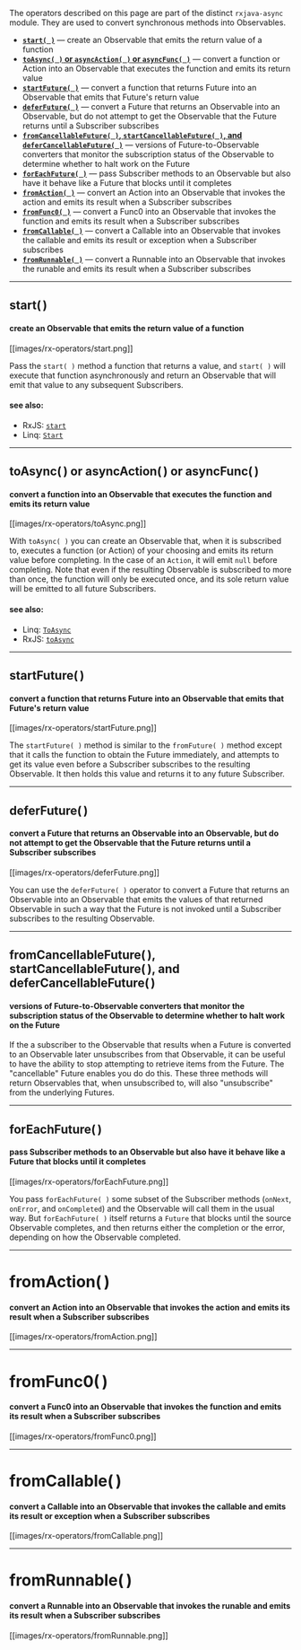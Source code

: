 The operators described on this page are part of the distinct `rxjava-async` module. They are used to convert synchronous methods into Observables.

* [**`start( )`**](Async-Operators#wiki-start) — create an Observable that emits the return value of a function
* [**`toAsync( )` or `asyncAction( )` or `asyncFunc( )`**](Async-Operators#wiki-toasync-or-asyncaction-or-asyncfunc) — convert a function or Action into an Observable that executes the function and emits its return value
* [**`startFuture( )`**](Async-Operators#wiki-startfuture) — convert a function that returns Future into an Observable that emits that Future's return value
* [**`deferFuture( )`**](Async-Operators#wiki-deferfuture) — convert a Future that returns an Observable into an Observable, but do not attempt to get the Observable that the Future returns until a Subscriber subscribes
* [**`fromCancellableFuture( )`, `startCancellableFuture( )`, and `deferCancellableFuture( )`**](Async-Operators#wiki-fromcancellablefuture-startcancellablefuture-and-defercancellablefuture-) — versions of Future-to-Observable converters that monitor the subscription status of the Observable to determine whether to halt work on the Future
* [**`forEachFuture( )`**](Async-Operators#wiki-foreachfuture) — pass Subscriber methods to an Observable but also have it behave like a Future that blocks until it completes
* [**`fromAction( )`**](Async-Operators#wiki-fromaction) — convert an Action into an Observable that invokes the action and emits its result when a Subscriber subscribes
* [**`fromFunc0( )`**](Async-Operators#wiki-fromfunc0) — convert a Func0 into an Observable that invokes the function and emits its result when a Subscriber subscribes
* [**`fromCallable( )`**](Async-Operators#wiki-fromcallable) — convert a Callable into an Observable that invokes the callable and emits its result or exception when a Subscriber subscribes
* [**`fromRunnable( )`**](Async-Operators#wiki-fromrunnable) — convert a Runnable into an Observable that invokes the runable and emits its result when a Subscriber subscribes

***

## start( )
#### create an Observable that emits the return value of a function
[[images/rx-operators/start.png]]

Pass the `start( )` method a function that returns a value, and `start( )` will execute that function asynchronously and return an Observable that will emit that value to any subsequent Subscribers.

#### see also:
* RxJS: <a href="https://github.com/Reactive-Extensions/RxJS/blob/master/doc/api/core/observable.md#rxobservablestartfunc-scheduler-context">`start`</a>
* Linq: <a href="http://msdn.microsoft.com/en-us/library/hh229265.aspx">`Start`</a>

***

## toAsync( ) or asyncAction( ) or asyncFunc( )
#### convert a function into an Observable that executes the function and emits its return value
[[images/rx-operators/toAsync.png]]

With `toAsync( )` you can create an Observable that, when it is subscribed to, executes a function (or Action) of your choosing and emits its return value before completing. In the case of an `Action`, it will emit `null` before completing. Note that even if the resulting Observable is subscribed to more than once, the function will only be executed once, and its sole return value will be emitted to all future Subscribers.

#### see also:
* Linq: <a href="http://msdn.microsoft.com/en-us/library/system.reactive.linq.observable.toasync.aspx">`ToAsync`</a>
* RxJS: <a href="https://github.com/Reactive-Extensions/RxJS/blob/master/doc/api/core/observable.md#rxobservabletoasyncfunc-scheduler-context">`toAsync`</a>

***

## startFuture( )
#### convert a function that returns Future into an Observable that emits that Future's return value
[[images/rx-operators/startFuture.png]]

The `startFuture( )` method is similar to the `fromFuture( )` method except that it calls the function to obtain the Future immediately, and attempts to get its value even before a Subscriber subscribes to the resulting Observable. It then holds this value and returns it to any future Subscriber.

***

## deferFuture( )
#### convert a Future that returns an Observable into an Observable, but do not attempt to get the Observable that the Future returns until a Subscriber subscribes
[[images/rx-operators/deferFuture.png]]

You can use the `deferFuture( )` operator to convert a Future that returns an Observable into an Observable that emits the values of that returned Observable in such a way that the Future is not invoked until a Subscriber subscribes to the resulting Observable.

***

## fromCancellableFuture( ), startCancellableFuture( ), and deferCancellableFuture( )
#### versions of Future-to-Observable converters that monitor the subscription status of the Observable to determine whether to halt work on the Future

If the a subscriber to the Observable that results when a Future is converted to an Observable later unsubscribes from that Observable, it can be useful to have the ability to stop attempting to retrieve items from the Future. The "cancellable" Future enables you do do this. These three methods will return Observables that, when unsubscribed to, will also "unsubscribe" from the underlying Futures.

***

## forEachFuture( )
#### pass Subscriber methods to an Observable but also have it behave like a Future that blocks until it completes
[[images/rx-operators/forEachFuture.png]]

You pass `forEachFuture( )` some subset of the Subscriber methods (`onNext`, `onError`, and `onCompleted`) and the Observable will call them in the usual way. But `forEachFuture( )` itself returns a `Future` that blocks until the source Observable completes, and then returns either the completion or the error, depending on how the Observable completed.

***

# fromAction( )
#### convert an Action into an Observable that invokes the action and emits its result when a Subscriber subscribes
[[images/rx-operators/fromAction.png]]

***

# fromFunc0( )
#### convert a Func0 into an Observable that invokes the function and emits its result when a Subscriber subscribes
[[images/rx-operators/fromFunc0.png]]

***

# fromCallable( )
#### convert a Callable into an Observable that invokes the callable and emits its result or exception when a Subscriber subscribes
[[images/rx-operators/fromCallable.png]]

***

# fromRunnable( )
#### convert a Runnable into an Observable that invokes the runable and emits its result when a Subscriber subscribes
[[images/rx-operators/fromRunnable.png]]

